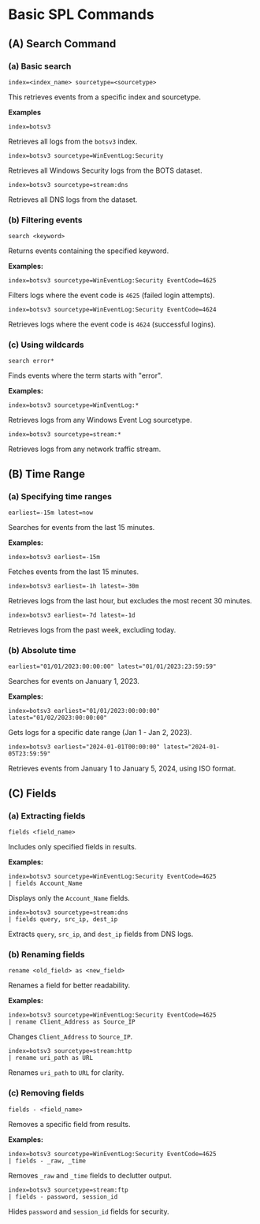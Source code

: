 # Basic SPL Commands  

## (A) Search Command  
### (a) Basic search  
```spl
index=<index_name> sourcetype=<sourcetype>
```  
This retrieves events from a specific index and sourcetype.  

**Examples**
```spl
index=botsv3
```
Retrieves all logs from the `botsv3` index.  


```spl
index=botsv3 sourcetype=WinEventLog:Security
```
Retrieves all Windows Security logs from the BOTS dataset.  


```spl
index=botsv3 sourcetype=stream:dns
```
Retrieves all DNS logs from the dataset.  



### (b) Filtering events  
```spl
search <keyword>
```  
Returns events containing the specified keyword.  

**Examples:**
```spl
index=botsv3 sourcetype=WinEventLog:Security EventCode=4625
```
Filters logs where the event code is `4625` (failed login attempts).  



```spl
index=botsv3 sourcetype=WinEventLog:Security EventCode=4624
```
Retrieves logs where the event code is `4624` (successful logins). 



### (c) Using wildcards  
```spl
search error*
```  
Finds events where the term starts with "error".  

**Examples:**
```spl
index=botsv3 sourcetype=WinEventLog:*
```
Retrieves logs from any Windows Event Log sourcetype. 



```spl
index=botsv3 sourcetype=stream:*
```
Retrieves logs from any network traffic stream.  



## (B) Time Range  
### (a) Specifying time ranges  
```spl
earliest=-15m latest=now
```  
Searches for events from the last 15 minutes.  

**Examples:**
```spl
index=botsv3 earliest=-15m
```
Fetches events from the last 15 minutes.  

```spl
index=botsv3 earliest=-1h latest=-30m
```
Retrieves logs from the last hour, but excludes the most recent 30 minutes.  

```spl
index=botsv3 earliest=-7d latest=-1d
```
Retrieves logs from the past week, excluding today.  



### (b) Absolute time  
```spl
earliest="01/01/2023:00:00:00" latest="01/01/2023:23:59:59"
```  
Searches for events on January 1, 2023.  

**Examples:**
```spl
index=botsv3 earliest="01/01/2023:00:00:00" latest="01/02/2023:00:00:00"
```
Gets logs for a specific date range (Jan 1 - Jan 2, 2023).  

```spl
index=botsv3 earliest="2024-01-01T00:00:00" latest="2024-01-05T23:59:59"
```
Retrieves events from January 1 to January 5, 2024, using ISO format.  



## (C) Fields  
### (a) Extracting fields  
```spl
fields <field_name>
```  
Includes only specified fields in results.  

**Examples:**
```spl
index=botsv3 sourcetype=WinEventLog:Security EventCode=4625
| fields Account_Name
```
Displays only the `Account_Name`  fields.



```spl
index=botsv3 sourcetype=stream:dns
| fields query, src_ip, dest_ip
```
Extracts `query`, `src_ip`, and `dest_ip` fields from DNS logs. 



### (b) Renaming fields  
```spl
rename <old_field> as <new_field>
```  
Renames a field for better readability.  

**Examples:**
```spl
index=botsv3 sourcetype=WinEventLog:Security EventCode=4625
| rename Client_Address as Source_IP
```
Changes `Client_Address` to `Source_IP`.  

```spl
index=botsv3 sourcetype=stream:http
| rename uri_path as URL
```
Renames `uri_path` to `URL`  for clarity.



### (c) Removing fields  
```spl
fields - <field_name>
```  
Removes a specific field from results.  

**Examples:**
```spl
index=botsv3 sourcetype=WinEventLog:Security EventCode=4625
| fields - _raw, _time
```
Removes `_raw` and `_time` fields to declutter output.  

```spl
index=botsv3 sourcetype=stream:ftp
| fields - password, session_id
```
Hides `password` and `session_id` fields for security.



